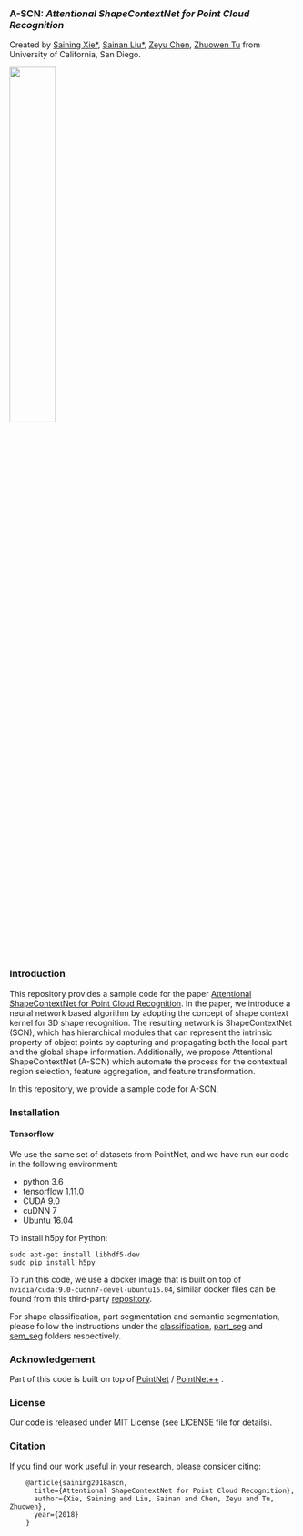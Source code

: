 ### A-SCN: *Attentional ShapeContextNet for Point Cloud Recognition*
Created by <a href="http://vcl.ucsd.edu/~sxie/" target="_blank">Saining Xie*</a>, <a href="">Sainan Liu*</a>, <a href="" target="_blank">Zeyu Chen</a>, <a href="https://pages.ucsd.edu/~ztu/" target="_blank">Zhuowen Tu</a> from University of California, San Diego.

<img src="https://github.com/umyta/A-SCN/blob/master/doc/teaser.png" width="40%">


### Introduction
This repository provides a sample code for the paper [Attentional ShapeContextNet for Point Cloud Recognition](http://pages.ucsd.edu/~ztu/publication/cvpr18_ascn.pdf).
 In the paper, we introduce a neural network based algorithm by adopting the concept of shape context kernel
 for 3D shape recognition. The resulting network is ShapeContextNet (SCN), which has 
 hierarchical modules that can represent the intrinsic property of object points by
 capturing and propagating both the local part and the global shape information. Additionally, we propose
 Attentional ShapeContextNet (A-SCN) which automate the process for the contextual region selection,
 feature aggregation, and feature transformation. 
 
 In this repository, we provide a sample code for A-SCN. 

### Installation
#### Tensorflow
We use the same set of datasets from PointNet, and we have run our code in the following environment:

- python 3.6
- tensorflow 1.11.0
- CUDA 9.0
- cuDNN 7
- Ubuntu 16.04

To install h5py for Python:
```
sudo apt-get install libhdf5-dev
sudo pip install h5py
```

To run this code, we use a docker image that is built on top of `nvidia/cuda:9.0-cudnn7-devel-ubuntu16.04`,
similar docker files can be found from this third-party [repository](https://github.com/ufoym/deepo).

For shape classification, part segmentation and semantic segmentation, please follow the instructions under the [classification](https://github.com/umyta/A-SCN/blob/master/classification), [part_seg](https://github.com/umyta/A-SCN/blob/master/part_seg) and [sem_seg](https://github.com/umyta/A-SCN/blob/master/sem_seg) folders respectively.

### Acknowledgement
Part of this code is built on top of [PointNet](https://github.com/charlesq34/pointnet) / [PointNet++](https://github.com/charlesq34/pointnet2) .
 
### License
Our code is released under MIT License (see LICENSE file for details).

### Citation
If you find our work useful in your research, please consider citing:

        @article{saining2018ascn,
          title={Attentional ShapeContextNet for Point Cloud Recognition},
          author={Xie, Saining and Liu, Sainan and Chen, Zeyu and Tu, Zhuowen},
          year={2018}
        }
